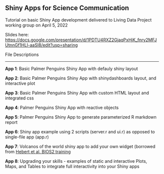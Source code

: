 ## Shiny Apps for Science Communication

Tutorial on basic Shiny App development delivered to Living Data Project working group on April 5, 2022

Slides here: https://docs.google.com/presentation/d/1PDTU4RXZ2GjaqPxHjK_fnry2MFJUtnnGf1HLl-aaSI8/edit?usp=sharing

File Descriptions
______
**App 1**: Basic Palmer Penguins Shiny App with defauly shiny layout

**App 2**: Basic Palmer Penguins Shiny App with shinydashboards layout, and interactive plot

**App 3**: Basic Palmer Penguins Shiny App with custom HTML layout and integrated css

**App 4**: Palmer Penguins Shiny App with reactive objects

**App 5**: Palmer Penguins Shiny App to generate parameterized R markdown report

**App 6**: Shiny app example using 2 scripts (server.r and ui.r) as opposed to single-file app (app.r)

**App 7**: Volcanos of the world shiny app to add your own widget (borrowed from [Hebert et al. BIOS2 training](https://github.com/jakelawlor/Volcano_Shiny_App/)

**App 8**: Upgrading your skills - examples of static and interactive Plots, Maps, and Tables to integrate full interactivity into your Shiny apps
